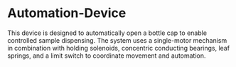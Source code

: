 # Automation-Device
This device is designed to automatically open a bottle cap to enable controlled sample dispensing. The system uses a single-motor mechanism in combination with holding solenoids, concentric conducting bearings, leaf springs, and a limit switch to coordinate movement and automation.
